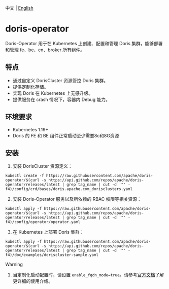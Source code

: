 中文 | [English](README.md)
# doris-operator
Doris-Operator 用于在 Kubernetes 上创建、配置和管理 Doris 集群，能够部署和管理 fe、be、cn、broker 所有组件。  
## 特点
- 通过自定义 DorisCluster 资源管控 Doris 集群。
- 提供定制化存储。
- 实现 Doris 在 Kubernetes 上无感升级。
- 提供服务在 crash 情况下，容器内 Debug 能力。

## 环境要求  
- Kubernetes 1.19+  
- Doris 的 FE 和 BE 组件正常启动至少需要8c和8G资源

## 安装  
1. 安装 DorisCluster 资源定义：  
```  
kubectl create -f https://raw.githubusercontent.com/apache/doris-operator/$(curl -s https://api.github.com/repos/apache/doris-operator/releases/latest | grep tag_name | cut -d '"' -f4)/config/crd/bases/doris.apache.com_dorisclusters.yaml
```
2. 安装 Doris-Operator 服务以及所依赖的 RBAC 权限等相关资源：
```
kubectl apply -f https://raw.githubusercontent.com/apache/doris-operator/$(curl -s https://api.github.com/repos/apache/doris-operator/releases/latest | grep tag_name | cut -d '"' -f4)/config/operator/operator.yaml
```
3. 在 Kubernetes 上部署 Doris 集群：
```  
kubectl apply -f https://raw.githubusercontent.com/apache/doris-operator/$(curl -s https://api.github.com/repos/apache/doris-operator/releases/latest | grep tag_name | cut -d '"' -f4)/doc/examples/doriscluster-sample.yaml
```  

>[!WARNING]
>1. 当定制化启动配置时，请设置 `enable_fqdn_mode=true`。请参考[官方文档](https://doris.apache.org/zh-CN/docs/3.0/install/cluster-deployment/k8s-deploy/compute-storage-coupled/install-quickstart)了解更详细的使用介绍。
